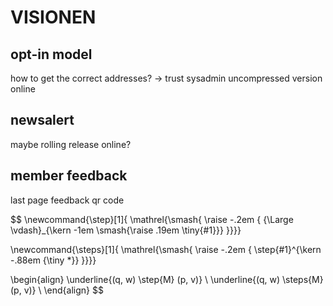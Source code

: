 

# VISIONEN


## opt-in model

how to get the correct addresses? -> trust sysadmin
uncompressed version online


## newsalert

maybe rolling release online?


## member feedback

last page feedback qr code





$$
\newcommand{\step}[1]{
\mathrel{\smash{ \raise -.2em {
{\Large \vdash}_{\kern -1em \smash{\raise .19em \tiny{#1}}}
}}}}

\newcommand{\steps}[1]{
\mathrel{\smash{ \raise -.2em {
\step{#1}^{\kern -.88em {\tiny *}}
}}}}

\begin{align}
\underline{(q, w) \step{M} (p, v)} \\
\underline{(q, w) \steps{M} (p, v)} \\
\end{align}
$$

